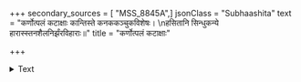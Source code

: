 +++
secondary_sources = [ "MSS_8845A",]
jsonClass = "Subhaashita"
text = "कर्णोत्पलं कटाक्षाः कान्तिस्ते कनककञ्चुकविशेषः।  \nहसितानि सिन्धुकन्ये हारास्स्तनशैलनिर्झंरविहाराः॥"
title = "कर्णोत्पलं कटाक्षाः"

+++

<details><summary>Text</summary>

कर्णोत्पलं कटाक्षाः कान्तिस्ते कनककञ्चुकविशेषः।  
हसितानि सिन्धुकन्ये हारास्स्तनशैलनिर्झंरविहाराः॥
</details>
